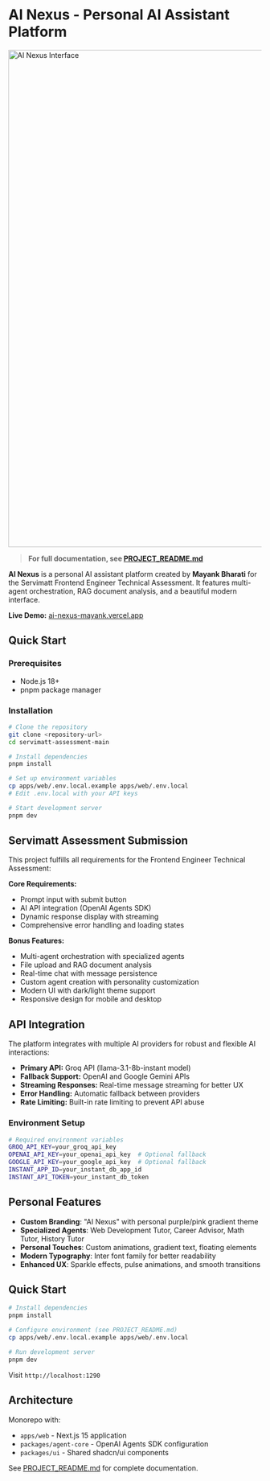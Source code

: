 # AI Nexus - Personal AI Assistant Platform

<img width="1538" height="989" alt="AI Nexus Interface" src="https://github.com/user-attachments/assets/dd40e00c-afc4-49e3-ad5d-fec93de79691" />

> **For full documentation, see [PROJECT_README.md](./PROJECT_README.md)**

**AI Nexus** is a personal AI assistant platform created by **Mayank Bharati** for the Servimatt Frontend Engineer Technical Assessment. It features multi-agent orchestration, RAG document analysis, and a beautiful modern interface.

**Live Demo:** [ai-nexus-mayank.vercel.app](https://ai-nexus-mayank.vercel.app/dashboard)

## Quick Start

### Prerequisites
- Node.js 18+
- pnpm package manager

### Installation
```bash
# Clone the repository
git clone <repository-url>
cd servimatt-assessment-main

# Install dependencies
pnpm install

# Set up environment variables
cp apps/web/.env.local.example apps/web/.env.local
# Edit .env.local with your API keys

# Start development server
pnpm dev
```

## Servimatt Assessment Submission

This project fulfills all requirements for the Frontend Engineer Technical Assessment:

**Core Requirements:**
- Prompt input with submit button
- AI API integration (OpenAI Agents SDK)
- Dynamic response display with streaming
- Comprehensive error handling and loading states

**Bonus Features:**
- Multi-agent orchestration with specialized agents
- File upload and RAG document analysis
- Real-time chat with message persistence
- Custom agent creation with personality customization
- Modern UI with dark/light theme support
- Responsive design for mobile and desktop

## API Integration

The platform integrates with multiple AI providers for robust and flexible AI interactions:

- **Primary API:** Groq API (llama-3.1-8b-instant model)
- **Fallback Support:** OpenAI and Google Gemini APIs
- **Streaming Responses:** Real-time message streaming for better UX
- **Error Handling:** Automatic fallback between providers
- **Rate Limiting:** Built-in rate limiting to prevent API abuse

### Environment Setup
```bash
# Required environment variables
GROQ_API_KEY=your_groq_api_key
OPENAI_API_KEY=your_openai_api_key  # Optional fallback
GOOGLE_API_KEY=your_google_api_key  # Optional fallback
INSTANT_APP_ID=your_instant_db_app_id
INSTANT_API_TOKEN=your_instant_db_token
```

## Personal Features

- **Custom Branding**: "AI Nexus" with personal purple/pink gradient theme
- **Specialized Agents**: Web Development Tutor, Career Advisor, Math Tutor, History Tutor
- **Personal Touches**: Custom animations, gradient text, floating elements
- **Modern Typography**: Inter font family for better readability
- **Enhanced UX**: Sparkle effects, pulse animations, and smooth transitions

## Quick Start

```bash
# Install dependencies
pnpm install

# Configure environment (see PROJECT_README.md)
cp apps/web/.env.local.example apps/web/.env.local

# Run development server
pnpm dev
```

Visit `http://localhost:1290`

## Architecture

Monorepo with:

- `apps/web` - Next.js 15 application
- `packages/agent-core` - OpenAI Agents SDK configuration
- `packages/ui` - Shared shadcn/ui components

See [PROJECT_README.md](./PROJECT_README.md) for complete documentation.
